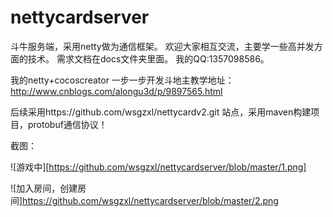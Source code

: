 ﻿# nettycardserver
斗牛服务端，采用netty做为通信框架。
欢迎大家相互交流，主要学一些高并发方面的技术。
需求文档在docs文件夹里面。
我的QQ:1357098586。

我的netty+cocoscreator 一步一步开发斗地主教学地址：     http://www.cnblogs.com/alongu3d/p/9897565.html


后续采用https://github.com/wsgzxl/nettycardv2.git 站点，采用maven构建项目，protobuf通信协议！

截图：

![游戏中][https://github.com/wsgzxl/nettycardserver/blob/master/1.png]

![加入房间，创建房间]https://github.com/wsgzxl/nettycardserver/blob/master/2.png

